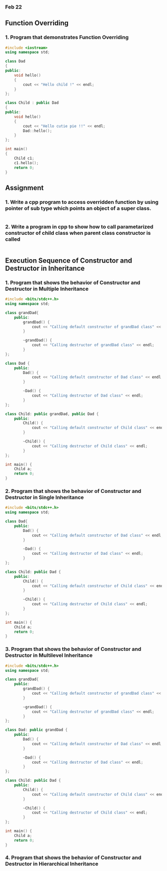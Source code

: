 ### Feb 22

## Function Overriding


### 1. Program that demonstrates Function Overriding
```cpp
#include <iostream>
using namespace std;

class Dad
{
public:
    void hello()
    {
        cout << "Hello child !" << endl;
    }
};

class Child : public Dad
{
public:
    void hello()
    {
        cout << "Hello cutie pie !!" << endl;
        Dad::hello();
    }
};

int main()
{
    Child c1;
    c1.hello();
    return 0;
}
```

## Assignment

### 1. Write a cpp program to access overridden function by using pointer of sub type which points an object of a super class.

```cpp

```

### 2. Write a program in cpp to show how to call parametarized constructor of child class when parent class constructor is called

```cpp

```


## Execution Sequence of Constructor and Destructor in Inheritance


### 1. Program that shows the behavior of Constructor and Destructor in Multiple Inheritance

```cpp
#include <bits/stdc++.h>
using namespace std;

class grandDad{
    public:
        grandDad() {
            cout << "Calling default constructor of grandDad class" << endl;
        }

        ~grandDad() {
            cout << "Calling destructor of grandDad class" << endl;
        }
};

class Dad {
    public:
        Dad() {
            cout << "Calling default constructor of Dad class" << endl;
        }

        ~Dad() {
            cout << "Calling destructor of Dad class" << endl;
        }
};

class Child: public grandDad, public Dad {
    public:
        Child() {
            cout << "Calling default constructor of Child class" << endl;
        }

        ~Child() {
            cout << "Calling destructor of Child class" << endl;
        }
};

int main() {
    Child a;
    return 0;
}
```

### 2. Program that shows the behavior of Constructor and Destructor in Single Inheritance

```cpp
#include <bits/stdc++.h>
using namespace std;

class Dad{
    public:
        Dad() {
            cout << "Calling default constructor of Dad class" << endl;
        }

        ~Dad() {
            cout << "Calling destructor of Dad class" << endl;
        }
};

class Child: public Dad {
    public:
        Child() {
            cout << "Calling default constructor of Child class" << endl;
        }

        ~Child() {
            cout << "Calling destructor of Child class" << endl;
        }
};

int main() {
    Child a;
    return 0;
}
```

### 3. Program that shows the behavior of Constructor and Destructor in Multilevel Inheritance

```cpp
#include <bits/stdc++.h>
using namespace std;

class grandDad{
    public:
        grandDad() {
            cout << "Calling default constructor of grandDad class" << endl;
        }

        ~grandDad() {
            cout << "Calling destructor of grandDad class" << endl;
        }
};

class Dad: public grandDad {
    public:
        Dad() {
            cout << "Calling default constructor of Dad class" << endl;
        }

        ~Dad() {
            cout << "Calling destructor of Dad class" << endl;
        }
};

class Child: public Dad {
    public:
        Child() {
            cout << "Calling default constructor of Child class" << endl;
        }

        ~Child() {
            cout << "Calling destructor of Child class" << endl;
        }
};

int main() {
    Child a;
    return 0;
}
```

### 4. Program that shows the behavior of Constructor and Destructor in Hierarchical Inheritance